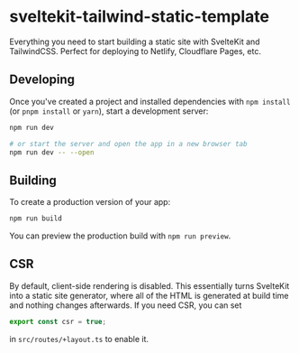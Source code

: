 # sveltekit-tailwind-static-template

Everything you need to start building a static site with SvelteKit and TailwindCSS.
Perfect for deploying to Netlify, Cloudflare Pages, etc.

## Developing

Once you've created a project and installed dependencies with `npm install` (or
`pnpm install` or `yarn`), start a development server:

```bash
npm run dev

# or start the server and open the app in a new browser tab
npm run dev -- --open
```

## Building

To create a production version of your app:

```bash
npm run build
```

You can preview the production build with `npm run preview`.

## CSR

By default, client-side rendering is disabled. This essentially turns SvelteKit
into a static site generator, where all of the HTML is generated at build time
and nothing changes afterwards. If you need CSR, you can set

```ts
export const csr = true;
```

in `src/routes/+layout.ts` to enable it.
